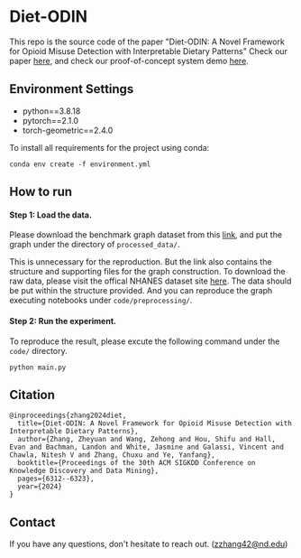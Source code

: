 # Diet-ODIN

This repo is the source code of the paper "Diet-ODIN: A Novel Framework for Opioid Misuse Detection with Interpretable Dietary Patterns" Check our paper [here](https://arxiv.org/abs/2403.08820), and check our proof-of-concept system demo [here](http://50.116.62.222:81).

## Environment Settings

 - python==3.8.18
 - pytorch==2.1.0 
 - torch-geometric==2.4.0

To install all requirements for the project using conda:

```
conda env create -f environment.yml
```


## How to run

#### Step 1: Load the data. 

Please download the benchmark graph dataset from this [link](https://drive.google.com/drive/folders/19ZphIEBitMsRjk2A3DLRb5ebpnCzwjbW?usp=sharing), and put the graph under the directory of `processed_data/`. 

This is unnecessary for the reproduction. But the link also contains the structure and supporting files for the graph construction. To download the raw data, please visit the offical NHANES dataset site [here](https://wwwn.cdc.gov/nchs/nhanes/). The data should be put within the structure provided. And you can reproduce the graph executing notebooks under `code/preprocessing/`. 


#### Step 2: Run the experiment.

To reproduce the result, please excute the following command under the `code/` directory. 

```
python main.py 
```

## Citation
```
@inproceedings{zhang2024diet,
  title={Diet-ODIN: A Novel Framework for Opioid Misuse Detection with Interpretable Dietary Patterns},
  author={Zhang, Zheyuan and Wang, Zehong and Hou, Shifu and Hall, Evan and Bachman, Landon and White, Jasmine and Galassi, Vincent and Chawla, Nitesh V and Zhang, Chuxu and Ye, Yanfang},
  booktitle={Proceedings of the 30th ACM SIGKDD Conference on Knowledge Discovery and Data Mining},
  pages={6312--6323},
  year={2024}
}
```
## Contact
If you have any questions, don't hesitate to reach out. (zzhang42@nd.edu) 
